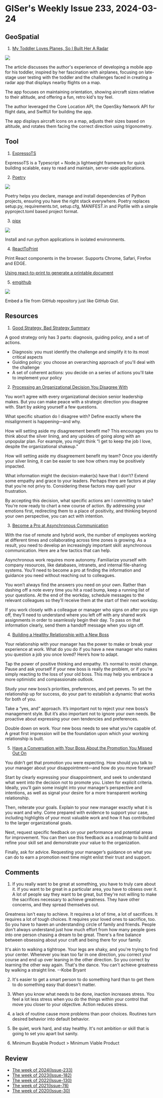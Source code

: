 # GISer's Weekly Issue 233, 2024-03-24

## GeoSpatial

1. [My Toddler Loves Planes, So I Built Her A Radar](https://jacobbartlett.substack.com/p/my-toddler-loves-planes-so-i-built)

![](https://substackcdn.com/image/fetch/w_1272,c_limit,f_webp,q_auto:good,fl_progressive:steep/https%3A%2F%2Fsubstack-post-media.s3.amazonaws.com%2Fpublic%2Fimages%2F34bde87e-1535-45a4-89e5-cb3aed63b1b9_967x575.png)

The article discusses the author's experience of developing a mobile app for his toddler, inspired by her fascination with airplanes, focusing on late-stage user testing with the toddler and the challenges faced in creating a radar app that displays nearby flights on a map.

The app focuses on maintaining orientation, showing aircraft sizes relative to their altitude, and offering a fun, retro kid's toy feel.

The author leveraged the Core Location API, the OpenSky Network API for flight data, and SwiftUI for building the app.

The app displays aircraft icons on a map, adjusts their sizes based on altitude, and rotates them facing the correct direction using trigonometry.

## Tool

1. [ExpressoTS](https://github.com/expressots/expressots)

ExpressoTS is a Typescript + Node.js lightweight framework for quick building scalable, easy to read and maintain, server-side applications.

2. [Poetry](https://github.com/python-poetry/poetry)

![](https://raw.githubusercontent.com/python-poetry/poetry/master/assets/install.gif)

Poetry helps you declare, manage and install dependencies of Python projects, ensuring you have the right stack everywhere. Poetry replaces setup.py, requirements.txt, setup.cfg, MANIFEST.in and Pipfile with a simple pyproject.toml based project format.

3. [pipx](https://github.com/pypa/pipx)

![](https://github.com/pypa/pipx/raw/main/pipx_demo.gif)

Install and run python applications in isolated environments.

4. [ReactToPrint](https://github.com/MatthewHerbst/react-to-print)

Print React components in the browser. Supports Chrome, Safari, Firefox and EDGE.

[Using react-to-print to generate a printable document](https://blog.logrocket.com/using-react-to-print-generate-printable-document/)

5. [emgithub](https://github.com/yusanshi/emgithub)

![](https://user-images.githubusercontent.com/36265606/185886623-f5f5685d-1e99-43c8-8de2-085dd6954dd7.gif)

Embed a file from GitHub repository just like GitHub Gist.

## Resources

1. [Good Strategy, Bad Strategy Summary](https://fourminutebooks.com/good-strategy-bad-strategy-summary/)

A good strategy only has 3 parts: diagnosis, guiding policy, and a set of actions.

- Diagnosis: you must identify the challenge and simplify it to its most critical aspects
- Guiding policy: you choose an overarching approach of you'll deal with the challenge
- A set of coherent actions: you decide on a series of actions you'll take to implement your policy

2. [Processing an Organizational Decision You Disagree With](https://hbr.org/2024/02/how-to-make-peace-with-a-company-decision-you-dont-like)

You won’t agree with every organizational decision senior leadership makes. But you can make peace with a strategic direction you disagree with. Start by asking yourself a few questions.

What specific situation do I disagree with? Define exactly where the misalignment is happening—and why.

How will setting aside my disagreement benefit me? This encourages you to think about the silver lining, and any upsides of going along with an unpopular plan. For example, you might think “I get to keep the job I love, despite the organizational shakeup.”

How will setting aside my disagreement benefit my team? Once you identify your silver lining, it can be easier to see how others may be positively impacted.

What information might the decision-maker(s) have that I don’t? Extend some empathy and grace to your leaders. Perhaps there are factors at play that you’re not privy to. Considering these factors may quell your frustration.

By accepting this decision, what specific actions am I committing to take? You’re now ready to chart a new course of action. By addressing your emotions first, redirecting them to a place of positivity, and thinking beyond your own perspective, you can act with intention.

3. [Become a Pro at Asynchronous Communication](https://hbr.org/2024/03/master-the-art-of-asynchronous-communication)

With the rise of remote and hybrid work, the number of employees working at different times and collaborating across time zones is growing. As a result, you need to develop an increasingly important skill: asynchronous communication. Here are a few tactics that can help.

Asynchronous work requires more autonomy. Familiarize yourself with company resources, like databases, intranets, and internal file-sharing systems. You’ll need to become a pro at finding the information and guidance you need without reaching out to colleagues.

You won’t always find the answers you need on your own. Rather than dashing off a note every time you hit a road bump, keep a running list of your questions. At the end of the workday, schedule messages to the relevant colleagues so they’ll receive them at the start of their next workday.

If you work closely with a colleague or manager who signs on after you sign off, they’ll need to understand where you left off with any shared work assignments in order to seamlessly begin their day. To pass on that information clearly, send them a handoff message when you sign off.

4. [Building a Healthy Relationship with a New Boss](https://hbr.org/2024/03/when-a-new-boss-makes-you-hate-a-job-you-once-loved)

Your relationship with your manager has the power to make or break your experience at work. What do you do if you have a new manager who makes you question a job you once loved? Here’s how to adapt.

Tap the power of positive thinking and empathy. It’s normal to resist change. Pause and ask yourself if your new boss is really the problem, or if you’re simply reacting to the loss of your old boss. This may help you embrace a more optimistic and compassionate outlook.

Study your new boss’s priorities, preferences, and pet peeves. To set the relationship up for success, do your part to establish a dynamic that works for both of you.

Take a “yes, and” approach. It’s important not to reject your new boss’s management style. But it’s also important not to ignore your own needs. Be proactive about expressing your own tendencies and preferences.

Double down on work. Your new boss needs to see what you’re capable of. A great first impression will be the foundation upon which your working relationship is built.

5. [Have a Conversation with Your Boss About the Promotion You Missed Out On](https://hbr.org/2024/03/getting-along-my-new-manager-didnt-give-me-the-promotion-i-was-promised)

You didn’t get that promotion you were expecting. How should you talk to your manager about your disappointment—and how do you move forward?

Start by clearly expressing your disappointment, and seek to understand what went into the decision not to promote you. Listen for explicit criteria. Ideally, you’ll gain some insight into your manager’s perspective and intentions, as well as signal your desire for a more transparent working relationship.

Then, reiterate your goals. Explain to your new manager exactly what it is you want and why. Come prepared with evidence to support your case, including highlights of your most valuable work and how it has contributed to the larger organizational goals.

Next, request specific feedback on your performance and potential areas for improvement. You can then use this feedback as a roadmap to build and refine your skill set and demonstrate your value to the organization.

Finally, ask for advice. Requesting your manager’s guidance on what you can do to earn a promotion next time might enlist their trust and support.

## Comments

1. If you really want to be great at something, you have to truly care about it. If you want to be great in a particular area, you have to obsess over it. A lot of people say they want to be great, but they're not willing to make the sacrifices necessary to achieve greatness. They have other concerns, and they spread themselves out.

Greatness isn't easy to achieve. It requires a lot of time, a lot of sacrifices. It requires a lot of tough choices. It requires your loved ones to sacrifice, too. So you have to haven an understanding circle of family and friends. People don't always understand just how much effort from how many people goes into one person chasing a dream to be great. There's a fine balance between obsessing about your craft and being there for your family.

It's akin to walking a tightrope. Your legs are shaky, and you're trying to find your center. Whenever you lean too far in one direction, you correct your course and end up over leaning in the other direction. So you correct by learning the other way again. That's the dance. You can't achieve greatness by walking a straight line. --Kobe Bryant

2. It's easier to get a smart person to do something hard than to get them to do something easy that doesn't matter.

3. When you know what needs to be done, inaction increases stress. You feel a lot less stress when you do the things within your control that move you closer to your objective. Action reduces stress.

4. a lack of routine cause more problems than poor choices. Routines turn desired behavior into default behavior.

5. Be quiet, work hard, and stay healthy. It's not ambition or skill that is going to set you apart but sanity.

6. Minimum Buyable Product > Minimum Viable Product

## Review

- [The week of 2024(Issue-233)](../2024/issue-233.md)
- [The week of 2023(Issue-182)](../2023/issue-182.md)
- [The week of 2022(Issue-130)](../2022/issue-130.md)
- [The week of 2021(Issue-78)](../2021/issue-78.md)
- [The week of 2020(Issue-30)](../2020/issue-30.md)
